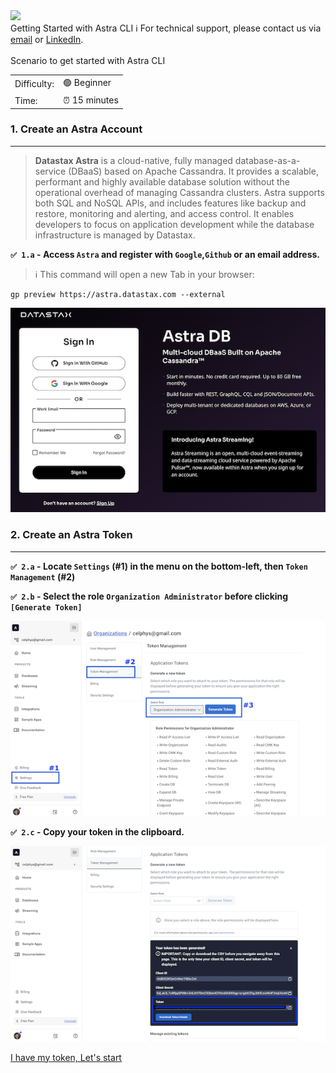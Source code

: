 <!-- TOP -->
<div class="top">
  <img class="scenario-academy-logo" src="https://datastax-academy.github.io/katapod-shared-assets/images/ds-academy-2023.svg" />
  <div class="scenario-title-section">
    <span class="scenario-title">Getting Started with Astra CLI</span>
    <span class="scenario-subtitle">ℹ️ For technical support, please contact us via <a href="mailto:cedrick.lunven@datastax.com">email</a> or <a href="https://dtsx.io/cedrick">LinkedIn</a>.</span>
  </div>
</div>

<!-- CONTENT -->
<main>
    <br/>
    <div class="container px-4 py-2">
     <div class="row g-4 py-2 row-cols-1 row-cols-lg-1">
      <div class="feature col div-choice">
            <div class="scenario-description">Scenario to get started with Astra CLI</div>
            <table>
             <tr>
              <td>Difficulty:</td><td>🟢 Beginner</td>
             </tr>
             <tr>
              <td>Time:</td><td> ⏰ 15 minutes</td>
             </tr>
            </table>
      </div>
     </div>
    </div>

### 1. Create an Astra Account
<hr>

> **Datastax Astra** is a cloud-native, fully managed database-as-a-service (DBaaS) based on Apache Cassandra. It provides a scalable, performant and highly available database solution without the operational overhead of managing Cassandra clusters. Astra supports both SQL and NoSQL APIs, and includes features like backup and restore, monitoring and alerting, and access control. It enables developers to focus on application development while the database infrastructure is managed by Datastax.

**`✅ 1.a` - Access `Astra` and register with `Google`,`Github` or an email address.**

> ℹ️ This command will open a new Tab in your browser:

```
gp preview https://astra.datastax.com --external
```

![](images/astra-login.png)

### 2. Create an Astra Token
<hr>

**`✅ 2.a` - Locate `Settings` (#1) in the menu on the bottom-left, then `Token Management` (#2)**

**`✅ 2.b` - Select the role `Organization Administrator` before clicking `[Generate Token]`**

![](images/setup-astra-2.png)

**`✅ 2.c` - Copy your token in the clipboard.**

![](images/setup-astra-3.png)

<!-- NAVIGATION -->
<div id="navigation-bottom" class="navigation-bottom">
 <a href='command:katapod.loadPage?[{"step":"step1"}]' 
   class="btn btn-primary btn-astra">
    I have my token, Let's start
 </a>
</div>

</main>
